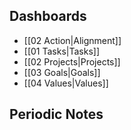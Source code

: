 ## Dashboards
- [[02 Action|Alignment]]
- [[01 Tasks|Tasks]]
- [[02 Projects|Projects]]
- [[03 Goals|Goals]]
- [[04 Values|Values]]

## Periodic Notes